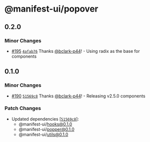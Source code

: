 # @manifest-ui/popover

## 0.2.0

### Minor Changes

- [#195](https://github.com/project44/manifest-ui/pull/195)
  [`4afab76`](https://github.com/project44/manifest-ui/commit/4afab76eb6bd3fefb7d2a73ed3ee38a4fa7a2aed)
  Thanks [@bclark-p44](https://github.com/bclark-p44)! - Using radix as the base for components

## 0.1.0

### Minor Changes

- [#190](https://github.com/project44/manifest-ui/pull/190)
  [`51569c8`](https://github.com/project44/manifest-ui/commit/51569c80ae817503a1b16aec80b917f65fbd84fe)
  Thanks [@bclark-p44](https://github.com/bclark-p44)! - Releasing v2.5.0 components

### Patch Changes

- Updated dependencies
  [[`51569c8`](https://github.com/project44/manifest-ui/commit/51569c80ae817503a1b16aec80b917f65fbd84fe)]:
  - @manifest-ui/hooks@0.1.0
  - @manifest-ui/popper@0.1.0
  - @manifest-ui/utils@0.1.0
